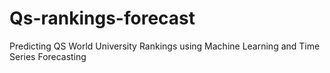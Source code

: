 # Qs-rankings-forecast
Predicting QS World University Rankings using Machine Learning and Time Series Forecasting
